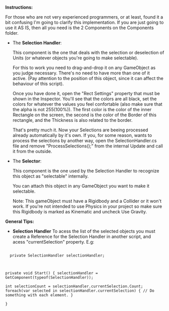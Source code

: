 <b>Instructions:</b>

  For those who are not very experienced programmers, or at least, found it a bit confusing I'm going to clarify this implementation.
 If you are just going to use it AS IS, then all you need is the 2 Components on the Components folder.
  
- The <b>Selection Handler</b>:

  This component is the one that deals with the selection or deselection of Units (or whatever objects you're going to make selectable). 
  
  For this to work you need to drag-and-drop it on any GameObject as you judge necessary. There's no need to have more than one of it active. 
  (Pay attention to the position of this object, since it can affect the behaviour of this script).
  
  Once you have done it, open the "Rect Settings" property that must be shown in the Inspector. You'll see that the colors are all black, set the colors for whatever the values you feel confortable (also make sure that the alpha is not 255(100%)). The first color is the color of the inner Rectangle on the screen, the second is the color of the Border of this rectangle, and the Thickness is also related to the border.
  
  That's pretty much it. Now your Selections are beeing processed already automatically by it's own. If you, for some reason, wants to process the selections by another way, open the SelectionHandler.cs file and remove "ProcessSelections();" from the internal Update and call it from the outside.
  
- The <b>Selector</b>:
  
  This component is the one used by the Selection Handler to recognize this object as "selectable" internally.
  
  You can attach this object in any GameObject you want to make it selectable.
  
  Note: This gameObject must have a Rigidbody and a Collider or it won't work. If you're not intended to use Physics in your project so make sure this Rigidbody is marked as Kinematic and uncheck Use Gravity.


<b>General Tips:</b>
  - <b>Selection Handler</b>
  To acess the list of the selected objects you must create a Reference for the Selection Handler in another script, and acess "currentSelection" property.
  E.g:

  <code> 
  private SelectionHandler selectionHandler; <br/>
  
  private void Start()
  {
      selectionHandler = GetComponent(typeof(SelectionHandler));   
      int selectionCount = selectionHandler.currentSelection.Count;
      foreach(var selected in selectionHandler.currentSelection)
      {
        // Do something with each element.
      }  
  }  
  </code>
